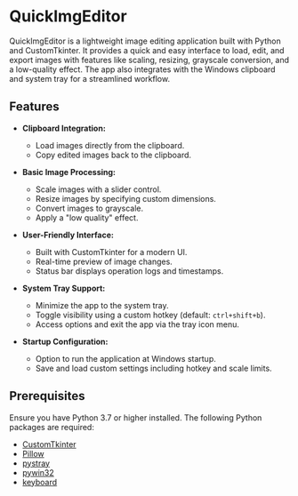 # QuickImgEditor

QuickImgEditor is a lightweight image editing application built with Python and CustomTkinter. It provides a quick and easy interface to load, edit, and export images with features like scaling, resizing, grayscale conversion, and a low-quality effect. The app also integrates with the Windows clipboard and system tray for a streamlined workflow.

## Features

- **Clipboard Integration:**  
  - Load images directly from the clipboard.
  - Copy edited images back to the clipboard.
  
- **Basic Image Processing:**  
  - Scale images with a slider control.
  - Resize images by specifying custom dimensions.
  - Convert images to grayscale.
  - Apply a "low quality" effect.
  
- **User-Friendly Interface:**  
  - Built with CustomTkinter for a modern UI.
  - Real-time preview of image changes.
  - Status bar displays operation logs and timestamps.
  
- **System Tray Support:**  
  - Minimize the app to the system tray.
  - Toggle visibility using a custom hotkey (default: `ctrl+shift+b`).
  - Access options and exit the app via the tray icon menu.
  
- **Startup Configuration:**  
  - Option to run the application at Windows startup.
  - Save and load custom settings including hotkey and scale limits.

## Prerequisites

Ensure you have Python 3.7 or higher installed. The following Python packages are required:

- [CustomTkinter](https://github.com/TomSchimansky/CustomTkinter)
- [Pillow](https://pillow.readthedocs.io/)
- [pystray](https://github.com/moses-palmer/pystray)
- [pywin32](https://github.com/mhammond/pywin32)
- [keyboard](https://github.com/boppreh/keyboard)


